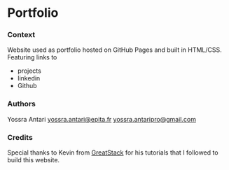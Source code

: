 # Portfolio

### Context
Website used as portfolio hosted on GitHub Pages and built in HTML/CSS.
Featuring links to
* projects
* linkedin
* Github


### Authors

Yossra Antari
yossra.antari@epita.fr
yossra.antaripro@gmail.com


### Credits

Special thanks to Kevin from [GreatStack](https://www.youtube.com/@GreatStackDev) for his tutorials that I followed to build this website. 
